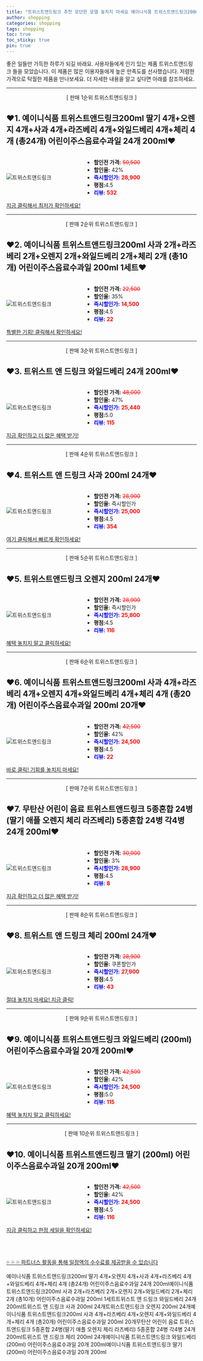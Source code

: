 ```yaml
---
title: "트위스트앤드링크 추천 모던한 모델 놓치지 마세요 예이니식품 트위스트앤드링크200ml 딸기 4개+오렌지 4개+사과"
author: shopping
categories: shopping
tags: shopping
toc: true
toc_sticky: true
pin: true
---
```

좋은 일들만 가득한 하루가 되길 바래요. 사용자들에게 인기 있는 제품 트위스트앤드링크 들을 모았습니다. 이 제품은 많은 이용자들에게 높은 만족도를 선사했습니다. 저렴한 가격으로 탁월한 제품을 만나보세요. 더 자세한 내용을 알고 싶다면 아래를 참조하세요.

---
<p class="toplist" style="margin: 0 auto; display: block; width: fit-content;">[ 판매 1순위 트위스트앤드링크 ]</p>

<h2><strong>❤️1. 예이니식품 트위스트앤드링크200ml 딸기 4개+오렌지 4개+사과 4개+라즈베리 4개+와일드베리 4개+체리 4개 (총24개) 어린이주스음료수과일 24개 200ml❤️</strong></h2>

<div style="display: flex; align-items: center;">
    <div style="flex: 0.4;">
        <img src="https://thumbnail6.coupangcdn.com/thumbnails/remote/230x230ex/image/vendor_inventory/21a1/097315e1b9651132eab0f3652969edf0f1bec5ccb5ff1900b1a05894a665.jpg" alt="트위스트앤드링크" style="max-width: 100%;">
    </div>
    <div style="flex: 0.6; margin-left: 10px;">
        <ul>
            <li><strong>할인전 가격:</strong> <del style="color: red;">50,500</del></li>
            <li><strong>할인율:</strong> 42%</li>
            <li><span style='color:blue'><strong>즉시할인가:</strong></span> <span style='color:red'><strong>28,900</strong></span></li>
            <li><strong>평점:</strong>4.5</li>
            <li><span style='color:blue'><strong>리뷰:</strong></span> <span style='color:red'><strong>532</strong></span></li>
        </ul>
    </div>
</div>
<div class="center">
    <a href="https://selin100587.github.io?lptag=AF9450613&subid=githubio&pageKey=7495672666&traceid=V0-153&itemId=19610079705&vendorItemId=90427988228" class="myButton">
        지금 클릭해서 최저가 확인하세요!
    </a>
</div>


---
<p class="toplist" style="margin: 0 auto; display: block; width: fit-content;">[ 판매 2순위 트위스트앤드링크 ]</p>

<h2><strong>❤️2. 예이니식품 트위스트앤드링크200ml 사과 2개+라즈베리 2개+오렌지 2개+와일드베리 2개+체리 2개 (총10개) 어린이주스음료수과일 200ml 1세트❤️</strong></h2>

<div style="display: flex; align-items: center;">
    <div style="flex: 0.4;">
        <img src="https://thumbnail6.coupangcdn.com/thumbnails/remote/230x230ex/image/vendor_inventory/74c4/04f10204661322425677dde3c6571e6c9a7afb822217eae9e3361ad77df0.jpg" alt="트위스트앤드링크" style="max-width: 100%;">
    </div>
    <div style="flex: 0.6; margin-left: 10px;">
        <ul>
            <li><strong>할인전 가격:</strong> <del style="color: red;">22,500</del></li>
            <li><strong>할인율:</strong> 35%</li>
            <li><span style='color:blue'><strong>즉시할인가:</strong></span> <span style='color:red'><strong>14,500</strong></span></li>
            <li><strong>평점:</strong>4.5</li>
            <li><span style='color:blue'><strong>리뷰:</strong></span> <span style='color:red'><strong>22</strong></span></li>
        </ul>
    </div>
</div>
<div class="center">
    <a href="https://selin100587.github.io?lptag=AF9450613&subid=githubio&pageKey=7390741638&traceid=V0-153&itemId=19107508564&vendorItemId=89535358406" class="myButton">
        특별한 기회! 클릭해서 확인하세요!
    </a>
</div>


---
<p class="toplist" style="margin: 0 auto; display: block; width: fit-content;">[ 판매 3순위 트위스트앤드링크 ]</p>

<h2><strong>❤️3. 트위스트 앤 드링크 와일드베리 24개 200ml❤️</strong></h2>

<div style="display: flex; align-items: center;">
    <div style="flex: 0.4;">
        <img src="https://thumbnail9.coupangcdn.com/thumbnails/remote/230x230ex/image/retail/images/2018/10/31/11/4/1f6acf75-f5c9-4dce-bb5f-33a587338955.jpg" alt="트위스트앤드링크" style="max-width: 100%;">
    </div>
    <div style="flex: 0.6; margin-left: 10px;">
        <ul>
            <li><strong>할인전 가격:</strong> <del style="color: red;">48,000</del></li>
            <li><strong>할인율:</strong> 47%</li>
            <li><span style='color:blue'><strong>즉시할인가:</strong></span> <span style='color:red'><strong>25,440</strong></span></li>
            <li><strong>평점:</strong>5.0</li>
            <li><span style='color:blue'><strong>리뷰:</strong></span> <span style='color:red'><strong>115</strong></span></li>
        </ul>
    </div>
</div>
<div class="center">
    <a href="https://selin100587.github.io?lptag=AF9450613&subid=githubio&pageKey=7390560860&traceid=V0-153&itemId=437343187&vendorItemId=4081009631" class="myButton">
        지금 확인하고 더 많은 혜택 받기!
    </a>
</div>


---
<p class="toplist" style="margin: 0 auto; display: block; width: fit-content;">[ 판매 4순위 트위스트앤드링크 ]</p>

<h2><strong>❤️4. 트위스트 앤 드링크 사과 200ml 24개❤️</strong></h2>

<div style="display: flex; align-items: center;">
    <div style="flex: 0.4;">
        <img src="https://thumbnail7.coupangcdn.com/thumbnails/remote/230x230ex/image/vendor_inventory/7746/1e066f42338d74a241c26bcc8e26f402d32784503b49fee557b333f0174f.jpg" alt="트위스트앤드링크" style="max-width: 100%;">
    </div>
    <div style="flex: 0.6; margin-left: 10px;">
        <ul>
            <li><strong>할인전 가격:</strong> <del style="color: red;">28,900</del></li>
            <li><strong>할인율:</strong> 즉시할인가</li>
            <li><span style='color:blue'><strong>즉시할인가:</strong></span> <span style='color:red'><strong>25,000</strong></span></li>
            <li><strong>평점:</strong>4.5</li>
            <li><span style='color:blue'><strong>리뷰:</strong></span> <span style='color:red'><strong>354</strong></span></li>
        </ul>
    </div>
</div>
<div class="center">
    <a href="https://selin100587.github.io?lptag=AF9450613&subid=githubio&pageKey=151504465&traceid=V0-153&itemId=437343186&vendorItemId=87021424415" class="myButton">
        여기 클릭해서 빠르게 확인하세요!
    </a>
</div>


---
<p class="toplist" style="margin: 0 auto; display: block; width: fit-content;">[ 판매 5순위 트위스트앤드링크 ]</p>

<h2><strong>❤️5. 트위스트앤드링크 오렌지 200ml 24개❤️</strong></h2>

<div style="display: flex; align-items: center;">
    <div style="flex: 0.4;">
        <img src="https://thumbnail10.coupangcdn.com/thumbnails/remote/230x230ex/image/vendor_inventory/2326/b9abada16ecc5bb81c381dc80dcc34a968bb1d0cda185af38d0807838efe.jpg" alt="트위스트앤드링크" style="max-width: 100%;">
    </div>
    <div style="flex: 0.6; margin-left: 10px;">
        <ul>
            <li><strong>할인전 가격:</strong> <del style="color: red;">28,900</del></li>
            <li><strong>할인율:</strong> 즉시할인가</li>
            <li><span style='color:blue'><strong>즉시할인가:</strong></span> <span style='color:red'><strong>25,800</strong></span></li>
            <li><strong>평점:</strong>4.5</li>
            <li><span style='color:blue'><strong>리뷰:</strong></span> <span style='color:red'><strong>116</strong></span></li>
        </ul>
    </div>
</div>
<div class="center">
    <a href="https://selin100587.github.io?lptag=AF9450613&subid=githubio&pageKey=1735761055&traceid=V0-153&itemId=2954563704&vendorItemId=87021432579" class="myButton">
        혜택 놓치지 말고 클릭하세요!
    </a>
</div>


---
<p class="toplist" style="margin: 0 auto; display: block; width: fit-content;">[ 판매 6순위 트위스트앤드링크 ]</p>

<h2><strong>❤️6. 예이니식품 트위스트앤드링크200ml 사과 4개+라즈베리 4개+오렌지 4개+와일드베리 4개+체리 4개 (총20개) 어린이주스음료수과일 200ml 20개❤️</strong></h2>

<div style="display: flex; align-items: center;">
    <div style="flex: 0.4;">
        <img src="https://thumbnail7.coupangcdn.com/thumbnails/remote/230x230ex/image/vendor_inventory/0529/ce91231108a47886a8e044283efad0f219f3e98ac8d5f4ef303147f89bd5.jpg" alt="트위스트앤드링크" style="max-width: 100%;">
    </div>
    <div style="flex: 0.6; margin-left: 10px;">
        <ul>
            <li><strong>할인전 가격:</strong> <del style="color: red;">42,500</del></li>
            <li><strong>할인율:</strong> 42%</li>
            <li><span style='color:blue'><strong>즉시할인가:</strong></span> <span style='color:red'><strong>24,500</strong></span></li>
            <li><strong>평점:</strong>4.5</li>
            <li><span style='color:blue'><strong>리뷰:</strong></span> <span style='color:red'><strong>22</strong></span></li>
        </ul>
    </div>
</div>
<div class="center">
    <a href="https://selin100587.github.io?lptag=AF9450613&subid=githubio&pageKey=7390741638&traceid=V0-153&itemId=19107593352&vendorItemId=89535561552" class="myButton">
        바로 클릭! 기회를 놓치지 마세요!
    </a>
</div>


---
<p class="toplist" style="margin: 0 auto; display: block; width: fit-content;">[ 판매 7순위 트위스트앤드링크 ]</p>

<h2><strong>❤️7. 무탄산 어린이 음료 트위스트앤드링크 5종혼합 24병(딸기 애플 오렌지 체리 라즈베리) 5종혼합 24병 각4병 24개 200ml❤️</strong></h2>

<div style="display: flex; align-items: center;">
    <div style="flex: 0.4;">
        <img src="https://thumbnail7.coupangcdn.com/thumbnails/remote/230x230ex/image/vendor_inventory/321d/800f082abdc3247fdac39fd292313f131b3386a84fe096e7c4b8f4b27c71.jpg" alt="트위스트앤드링크" style="max-width: 100%;">
    </div>
    <div style="flex: 0.6; margin-left: 10px;">
        <ul>
            <li><strong>할인전 가격:</strong> <del style="color: red;">30,000</del></li>
            <li><strong>할인율:</strong> 3%</li>
            <li><span style='color:blue'><strong>즉시할인가:</strong></span> <span style='color:red'><strong>28,900</strong></span></li>
            <li><strong>평점:</strong>4.5</li>
            <li><span style='color:blue'><strong>리뷰:</strong></span> <span style='color:red'><strong>8</strong></span></li>
        </ul>
    </div>
</div>
<div class="center">
    <a href="https://selin100587.github.io?lptag=AF9450613&subid=githubio&pageKey=7650307898&traceid=V0-153&itemId=20353774633&vendorItemId=86752755120" class="myButton">
        지금 확인하고 더 많은 혜택 받기!
    </a>
</div>


---
<p class="toplist" style="margin: 0 auto; display: block; width: fit-content;">[ 판매 8순위 트위스트앤드링크 ]</p>

<h2><strong>❤️8. 트위스트 앤 드링크 체리 200ml 24개❤️</strong></h2>

<div style="display: flex; align-items: center;">
    <div style="flex: 0.4;">
        <img src="https://thumbnail7.coupangcdn.com/thumbnails/remote/230x230ex/image/retail/images/2019/09/09/13/6/c0d85bad-99f7-4d08-9019-b750e41804d7.jpg" alt="트위스트앤드링크" style="max-width: 100%;">
    </div>
    <div style="flex: 0.6; margin-left: 10px;">
        <ul>
            <li><strong>할인전 가격:</strong> <del style="color: red;">28,900</del></li>
            <li><strong>할인율:</strong> 쿠폰할인가</li>
            <li><span style='color:blue'><strong>즉시할인가:</strong></span> <span style='color:red'><strong>27,900</strong></span></li>
            <li><strong>평점:</strong>4.5</li>
            <li><span style='color:blue'><strong>리뷰:</strong></span> <span style='color:red'><strong>43</strong></span></li>
        </ul>
    </div>
</div>
<div class="center">
    <a href="https://selin100587.github.io?lptag=AF9450613&subid=githubio&pageKey=297617747&traceid=V0-153&itemId=937455896&vendorItemId=5321283012" class="myButton">
        절대 놓치지 마세요! 지금 클릭!
    </a>
</div>


---
<p class="toplist" style="margin: 0 auto; display: block; width: fit-content;">[ 판매 9순위 트위스트앤드링크 ]</p>

<h2><strong>❤️9. 예이니식품 트위스트앤드링크 와일드베리 (200ml) 어린이주스음료수과일 20개 200ml❤️</strong></h2>

<div style="display: flex; align-items: center;">
    <div style="flex: 0.4;">
        <img src="https://thumbnail7.coupangcdn.com/thumbnails/remote/230x230ex/image/vendor_inventory/4bcf/ab29d19b0d5990f1562c83a2e0074b15862bc583f72f2954a20711aacb0c.jpg" alt="트위스트앤드링크" style="max-width: 100%;">
    </div>
    <div style="flex: 0.6; margin-left: 10px;">
        <ul>
            <li><strong>할인전 가격:</strong> <del style="color: red;">42,500</del></li>
            <li><strong>할인율:</strong> 42%</li>
            <li><span style='color:blue'><strong>즉시할인가:</strong></span> <span style='color:red'><strong>24,500</strong></span></li>
            <li><strong>평점:</strong>5.0</li>
            <li><span style='color:blue'><strong>리뷰:</strong></span> <span style='color:red'><strong>115</strong></span></li>
        </ul>
    </div>
</div>
<div class="center">
    <a href="https://selin100587.github.io?lptag=AF9450613&subid=githubio&pageKey=7390560860&traceid=V0-153&itemId=19106677053&vendorItemId=86227018278" class="myButton">
        혜택 놓치지 말고 클릭하세요!
    </a>
</div>


---
<p class="toplist" style="margin: 0 auto; display: block; width: fit-content;">[ 판매 10순위 트위스트앤드링크 ]</p>

<h2><strong>❤️10. 예이니식품 트위스트앤드링크 딸기 (200ml) 어린이주스음료수과일 20개 200ml❤️</strong></h2>

<div style="display: flex; align-items: center;">
    <div style="flex: 0.4;">
        <img src="https://thumbnail9.coupangcdn.com/thumbnails/remote/230x230ex/image/vendor_inventory/7ed6/71b68bb8761ac9f9abde0990f500566b418edf439fda02caa956bda195b5.jpg" alt="트위스트앤드링크" style="max-width: 100%;">
    </div>
    <div style="flex: 0.6; margin-left: 10px;">
        <ul>
            <li><strong>할인전 가격:</strong> <del style="color: red;">42,500</del></li>
            <li><strong>할인율:</strong> 42%</li>
            <li><span style='color:blue'><strong>즉시할인가:</strong></span> <span style='color:red'><strong>24,500</strong></span></li>
            <li><strong>평점:</strong>4.5</li>
            <li><span style='color:blue'><strong>리뷰:</strong></span> <span style='color:red'><strong>116</strong></span></li>
        </ul>
    </div>
</div>
<div class="center">
    <a href="https://selin100587.github.io?lptag=AF9450613&subid=githubio&pageKey=7490669484&traceid=V0-153&itemId=19595177616&vendorItemId=86694248044" class="myButton">
        지금 클릭하고 한정 세일을 확인하세요!
    </a>
</div>

<br><br><br>[💦 💦 💦 파트너스 활동을 통해 일정액의 수수료를 제공받을 수 있습니다](https://link.coupang.com/a/bcpT2c)<br><br>예이니식품 트위스트앤드링크200ml 딸기 4개+오렌지 4개+사과 4개+라즈베리 4개+와일드베리 4개+체리 4개 (총24개) 어린이주스음료수과일 24개 200ml예이니식품 트위스트앤드링크200ml 사과 2개+라즈베리 2개+오렌지 2개+와일드베리 2개+체리 2개 (총10개) 어린이주스음료수과일 200ml 1세트트위스트 앤 드링크 와일드베리 24개 200ml트위스트 앤 드링크 사과 200ml 24개트위스트앤드링크 오렌지 200ml 24개예이니식품 트위스트앤드링크200ml 사과 4개+라즈베리 4개+오렌지 4개+와일드베리 4개+체리 4개 (총20개) 어린이주스음료수과일 200ml 20개무탄산 어린이 음료 트위스트앤드링크 5종혼합 24병(딸기 애플 오렌지 체리 라즈베리) 5종혼합 24병 각4병 24개 200ml트위스트 앤 드링크 체리 200ml 24개예이니식품 트위스트앤드링크 와일드베리 (200ml) 어린이주스음료수과일 20개 200ml예이니식품 트위스트앤드링크 딸기 (200ml) 어린이주스음료수과일 20개 200ml